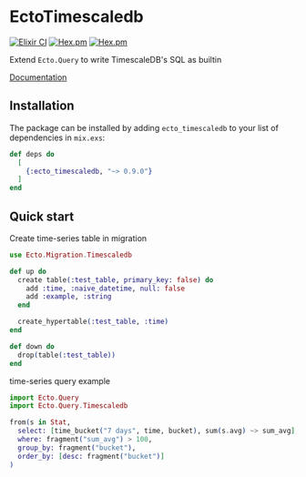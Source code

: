 # EctoTimescaledb

[![Elixir CI](https://github.com/dannypsnl/ecto_timescaledb/actions/workflows/elixir.yml/badge.svg)](https://github.com/dannypsnl/ecto_timescaledb/actions/workflows/elixir.yml)
[![Hex.pm](https://img.shields.io/hexpm/v/ecto_timescaledb.svg?style=flat-square)](https://hex.pm/packages/ecto_timescaledb)
[![Hex.pm](https://img.shields.io/hexpm/dt/ecto_timescaledb.svg?style=flat-square)](https://hex.pm/packages/ecto_timescaledb)

Extend `Ecto.Query` to write TimescaleDB's SQL as builtin

[Documentation](https://hexdocs.pm/ecto_timescaledb/api-reference.html)

## Installation

The package can be installed by adding `ecto_timescaledb` to your list of dependencies in `mix.exs`:

```elixir
def deps do
  [
    {:ecto_timescaledb, "~> 0.9.0"}
  ]
end
```

## Quick start

Create time-series table in migration

```elixir
use Ecto.Migration.Timescaledb

def up do
  create table(:test_table, primary_key: false) do
    add :time, :naive_datetime, null: false
    add :example, :string
  end

  create_hypertable(:test_table, :time)
end

def down do
  drop(table(:test_table))
end
```

time-series query example

```elixir
import Ecto.Query
import Ecto.Query.Timescaledb

from(s in Stat,
  select: [time_bucket("7 days", time, bucket), sum(s.avg) ~> sum_avg],
  where: fragment("sum_avg") > 100,
  group_by: fragment("bucket"),
  order_by: [desc: fragment("bucket")]
)
```

